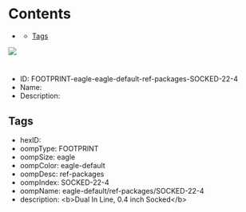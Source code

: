 



Contents
========

* [](#)
	* [Tags](#tags)
  
![][im]
# 

- ID: FOOTPRINT-eagle-eagle-default-ref-packages-SOCKED-22-4
- Name: 
- Description: 

## Tags

- hexID: 
- oompType: FOOTPRINT
- oompSize: eagle
- oompColor: eagle-default
- oompDesc: ref-packages
- oompIndex: SOCKED-22-4
- oompName: eagle-default/ref-packages/SOCKED-22-4
- description: &lt;b&gt;Dual In Line, 0.4 inch Socked&lt;/b&gt;



[im]: image.png
